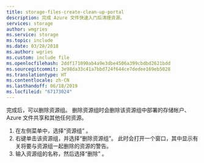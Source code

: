 ```yaml
---
title: storage-files-create-clean-up-portal
description: 完成 Azure 文件快速入门后清理资源。
services: storage
author: wmgries
ms.service: storage
ms.topic: include
ms.date: 03/28/2018
ms.author: wgries
ms.custom: include file
ms.openlocfilehash: 2ddf171090ab4a9e3dbe4506a399cbdbd2621bdd
ms.sourcegitcommit: 3e98da33c41a7bbd724f644ce7dedee169eb5028
ms.translationtype: HT
ms.contentlocale: zh-CN
ms.lasthandoff: 06/18/2019
ms.locfileid: "67173024"
---
```

完成后，可以删除资源组。 删除资源组时会删除该资源组中部署的存储帐户、Azure 文件共享和其他任何资源。

1. 在左侧菜单中，选择“资源组”  。
2. 右键单击该资源组，并选择“删除资源组”。  此时会打开一个窗口，其中显示有关将要与资源组一起删除的资源的警告。
3. 输入资源组的名称，然后选择“删除”  。
